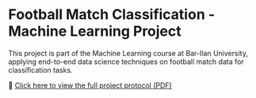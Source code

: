 # Football Match Classification - Machine Learning Project

This project is part of the Machine Learning course at Bar-Ilan University, applying end-to-end data science techniques on football match data for classification tasks.

📄 [Click here to view the full project protocol (PDF)](./FootballProject_Protocol.pdf)